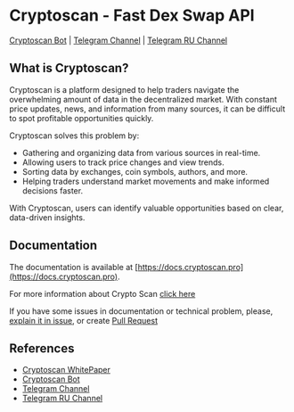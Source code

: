 ﻿# Cryptoscan - Fast Dex Swap API

[Cryptoscan Bot](https://t.me/cryptoscanpro_bot) | [Telegram Channel](https://t.me/+A-0ypSDGrP9lNjBi) | [Telegram RU Channel](https://t.me/+cm4TIeperL04NzA6)

## What is Cryptoscan?

Cryptoscan is a platform designed to help traders navigate the overwhelming amount of data in the decentralized market. With constant price updates, news, and information from many sources, it can be difficult to spot profitable opportunities quickly.

Cryptoscan solves this problem by:

- Gathering and organizing data from various sources in real-time.
- Allowing users to track price changes and view trends.
- Sorting data by exchanges, coin symbols, authors, and more.
- Helping traders understand market movements and make informed decisions faster.

With Cryptoscan, users can identify valuable opportunities based on clear, data-driven insights.


## Documentation

The documentation is available at [https://docs.cryptoscan.pro](https://docs.cryptoscan.pro).

For more information about Crypto Scan [click here](https://docs.cryptoscan.pro/)

If you have some issues in documentation or technical problem, please, [explain it in issue](https://github.com/cryptoscan-pro/.github/issues), or create [Pull Request](https://github.com/cryptoscan-pro/docs/pulls)

## References

- [Cryptoscan WhitePaper](https://docs.google.com/document/d/1v3Zfe8u8iUZzV4kAArkytAh6agt7fFjR1Hr1i5ocH1E/edit?usp=sharing)
- [Cryptoscan Bot](https://t.me/cryptoscanpro_bot) 
- [Telegram Channel](https://t.me/+A-0ypSDGrP9lNjBi) 
- [Telegram RU Channel](https://t.me/+cm4TIeperL04NzA6)